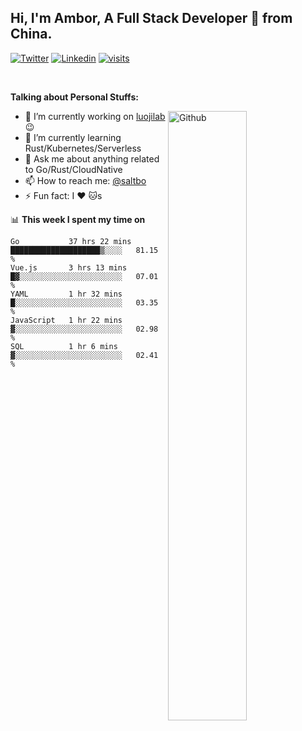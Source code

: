 ## Hi, I'm Ambor, A Full Stack Developer 🚀 from China.

[![Twitter](https://img.shields.io/badge/-saltbo-1ca0f1?style=flat&logo=twitter&logoColor=white)](https://twitter.com/rdsaltbo)
[![Linkedin](https://img.shields.io/badge/-saltbo-blue?style=flat&logo=Linkedin&logoColor=white)](https://www.linkedin.com/in/saltbo/)
[![visits](https://visitor.vercel.app/page/saltbo?color=light-green)](https://github.com/saltbo/)

&nbsp;  

**Talking about Personal Stuffs:**
<!-- Any image aligned to the right. Beware the width  -->
<img width="50%" align="right" alt="Github" src="https://raw.githubusercontent.com/saltbo/saltbo/master/images/git-header.svg" />

- 🔭 I’m currently working on [luojilab](https://github.com/luojilab) :wink:
- 🌱 I’m currently learning Rust/Kubernetes/Serverless
- 💬 Ask me about anything related to Go/Rust/CloudNative
- 📫 How to reach me: [@saltbo](https://twitter.com/rdsaltbo)
- ⚡ Fun fact: I :heart: :cat:s


📊 **This week I spent my time on**
<!--START_SECTION:waka-->
```text
Go           37 hrs 22 mins  ████████████████████▒░░░░   81.15 % 
Vue.js       3 hrs 13 mins   █▓░░░░░░░░░░░░░░░░░░░░░░░   07.01 % 
YAML         1 hr 32 mins    █░░░░░░░░░░░░░░░░░░░░░░░░   03.35 % 
JavaScript   1 hr 22 mins    ▓░░░░░░░░░░░░░░░░░░░░░░░░   02.98 % 
SQL          1 hr 6 mins     ▓░░░░░░░░░░░░░░░░░░░░░░░░   02.41 % 
```
<!--END_SECTION:waka-->
